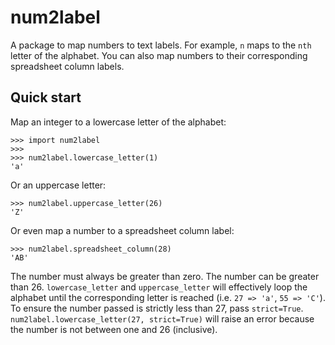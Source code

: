 # num2label

A package to map numbers to text labels. For example, `n` maps to the `nth` letter of the alphabet. You can also map numbers to their corresponding spreadsheet column labels.

## Quick start

Map an integer to a lowercase letter of the alphabet:

```python3
>>> import num2label
>>> 
>>> num2label.lowercase_letter(1)
'a'
```

Or an uppercase letter:

```python3
>>> num2label.uppercase_letter(26)
'Z'
```

Or even map a number to a spreadsheet column label:

```python3
>>> num2label.spreadsheet_column(28)
'AB'
```

The number must always be greater than zero. The number can be greater than 26. `lowercase_letter` and `uppercase_letter` will effectively loop the alphabet until the corresponding letter is reached (i.e. `27 => 'a'`, `55 => 'C'`). To ensure the number passed is strictly less than 27, pass `strict=True`. `num2label.lowercase_letter(27, strict=True)` will raise an error because the number is not between one and 26 (inclusive).
